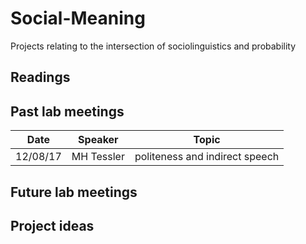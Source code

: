# Social-Meaning
Projects relating to the intersection of sociolinguistics and probability

## Readings


## Past lab meetings

| Date | Speaker | Topic |
| ---- | ------- | ----- |
| 12/08/17 | MH Tessler | politeness and indirect speech |


## Future lab meetings


## Project ideas 